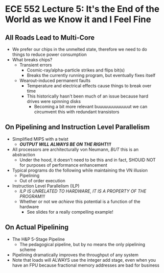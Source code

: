 # ECE 552 Lecture 5: It's the End of the World as we Know it and I Feel Fine

## All Roads Lead to Multi-Core

* We prefer our chips in the unmelted state, therefore we need to do things to reduce power consumption
* What breaks chips?
  * Transient errors
    * Cosmic-ray/alpha-particle strikes and flips bit(s)
    * Breaks the currently running program, but eventually fixes itself
  * Wearout-induced permanent faults
    * Temperature and electrical effects cause things to break over time
    * This historically hasn't been much of an issue because hard drives were spinning disks
      * Becoming a bit more relevant buuuuuuuuuuuuut we can circumvent this with redundant transistors

## On Pipelining and Instruction Level Parallelism

* Simplified MIPS with a twist
  * ***OUTPUT WILL ALWAYS BE ON THE RIGHT!!!***
* All processors are architecturally von Neumann, *BUT* this is an abstraction
  * Under the hood, it doesn't need to be this and in fact, SHOUlD NOT for purposes of performance enhancement
* Typical programs do the following while maintaining the VN illusion
  * Pipelining
  * Out of order execution
* Instruction Level Parallelism (ILP)
  * *ILP IS UNRELATED TO HARDWARE, IT IS A PROPERTY OF THE PROGRAM!!!*
  * Whether or not we *achieve* this potential is a function of the hardware
    * See slides for a really compelling example!

## On Actual Pipelining

* The H&P 5-Stage Pipeline
  * The pedagogical pipeline, but by no means the only pipelining scheme
* Pipelining dramatically improves the throughput of any system
* Note that loads will ALWAYS use the integer add stage, even when you have an FPU because fractional memory addresses are bad for business